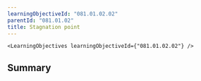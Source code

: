 ```yaml
---
learningObjectiveId: "081.01.02.02"
parentId: "081.01.02"
title: Stagnation point
---
```


```tsx eval
<LearningObjectives learningObjectiveId={"081.01.02.02"} />
```

## Summary
